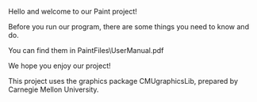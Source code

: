 Hello and welcome to our Paint project!


Before you run our program, there are some things you need to know and do.

You can find them in PaintFiles\UserManual.pdf


We hope you enjoy our project!

This project uses the graphics package CMUgraphicsLib, prepared by Carnegie Mellon University.
